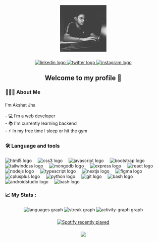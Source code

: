 <div align="center">
  <img height="150" src="https://github.com/AkshatJha21/AkshatJha21/blob/main/IMG_20230605_110603_0135%201.png"  />
</div>

###

<div align="center">
  <a href="www.linkedin.com/in/akshatjha21" target="_blank">
  <img src="https://raw.githubusercontent.com/maurodesouza/profile-readme-generator/master/src/assets/icons/social/linkedin/default.svg" width="37" height="25" alt="linkedin logo"  />
  </a>
  <a href="https://x.com/notakshatjha" target="_blank">
  <img src="https://raw.githubusercontent.com/maurodesouza/profile-readme-generator/master/src/assets/icons/social/twitter/default.svg" width="37" height="25" alt="twitter logo"  />
  </a>
  <a href="https://www.instagram.com/akshattjhaa/" target="_blank">
  <img src="https://raw.githubusercontent.com/maurodesouza/profile-readme-generator/master/src/assets/icons/social/instagram/default.svg" width="37" height="25" alt="instagram logo"  />
  </a>
</div>

###

<h2 align="center">Welcome to my profile 🤝</h2>

###

<h3 align="left">👨🏻‍💻  About Me</h3>

###

<p align="left">I'm Akshat Jha<br><br>- 💻 I’m a web developer<br>- 📚 I'm currently learning backend <br>- ⚡ In my free time I sleep or hit the gym</p>

###

<h3 align="left">🛠 Language and tools</h3>

###

<div align="left">
  <img src="https://cdn.jsdelivr.net/gh/devicons/devicon/icons/html5/html5-original.svg" height="40" alt="html5 logo"  />
  <img width="12" />
  <img src="https://cdn.jsdelivr.net/gh/devicons/devicon/icons/css3/css3-original.svg" height="40" alt="css3 logo"  />
  <img width="12" />
  <img src="https://cdn.jsdelivr.net/gh/devicons/devicon/icons/javascript/javascript-original.svg" height="40" alt="javascript logo"  />
  <img width="12" />
  <img src="https://cdn.jsdelivr.net/gh/devicons/devicon/icons/bootstrap/bootstrap-original.svg" height="40" alt="bootstrap logo"  />
  <img width="12" />
  <img src="https://cdn.jsdelivr.net/gh/devicons/devicon/icons/tailwindcss/tailwindcss-original-wordmark.svg" height="40" alt="tailwindcss logo"  />
  <img width="12" />
  <img src="https://cdn.jsdelivr.net/gh/devicons/devicon/icons/mongodb/mongodb-original.svg" height="40" alt="mongodb logo"  />
  <img width="12" />
  <img src="https://skillicons.dev/icons?i=express" height="40" alt="express logo"  />
  <img width="12" />
  <img src="https://cdn.jsdelivr.net/gh/devicons/devicon/icons/react/react-original.svg" height="40" alt="react logo"  />
  <img width="12" />
  <img src="https://cdn.jsdelivr.net/gh/devicons/devicon/icons/nodejs/nodejs-original.svg" height="40" alt="nodejs logo"  />
  <img width="12" />
  <img src="https://cdn.jsdelivr.net/gh/devicons/devicon/icons/typescript/typescript-original.svg" height="40" alt="typescript logo"  />
  <img width="12" />
  <img src="https://cdn.jsdelivr.net/gh/devicons/devicon/icons/nextjs/nextjs-original.svg" height="40" alt="nextjs logo"  />
  <img width="12" />
  <img src="https://cdn.jsdelivr.net/gh/devicons/devicon/icons/figma/figma-original.svg" height="40" alt="figma logo"  />
  <img width="12" />
  <img src="https://cdn.jsdelivr.net/gh/devicons/devicon/icons/cplusplus/cplusplus-original.svg" height="40" alt="cplusplus logo"  />
  <img width="12" />
  <img src="https://cdn.jsdelivr.net/gh/devicons/devicon/icons/python/python-original.svg" height="40" alt="python logo"  />
  <img width="12" />
  <img src="https://cdn.jsdelivr.net/gh/devicons/devicon/icons/git/git-original.svg" height="40" alt="git logo"  />
  <img width="12" />
  <img src="https://cdn.jsdelivr.net/gh/devicons/devicon/icons/bash/bash-original.svg" height="40" alt="bash logo"  />
  <img width="12" />
  <img src="https://cdn.jsdelivr.net/gh/devicons/devicon/icons/androidstudio/androidstudio-original.svg" height="40" alt="androidstudio logo"  />
  <img width="12" />
  <img src="https://cdn.jsdelivr.net/gh/devicons/devicon/icons/docker/dokcer-original.svg" height="40" alt="bash logo"  />
</div>

###

<h3 align="left">📈  My Stats :</h3>

###

<div align="center">
  <img src="https://github-readme-stats.vercel.app/api/top-langs?username=AkshatJha21&locale=en&hide_title=true&layout=compact&card_width=320&langs_count=5&theme=merko&hide_border=true&order=2" height="150" alt="languages graph"  />
  <img src="https://streak-stats.demolab.com?user=AkshatJha21&locale=en&mode=daily&theme=merko&hide_border=true&border_radius=5&order=3" height="220" alt="streak graph"  />
  <img src="https://github-readme-activity-graph.vercel.app/graph?username=AkshatJha21&theme=merko&hide_border=true&hide_title=true&area=true" height="150" alt="activity-graph graph"  />
</div>

###

<div align="center">
  <a href="https://open.spotify.com/user/sawhkgnt4rqiktssuy8toe1dk">
    <img src="https://spotify-recently-played-readme.vercel.app/api?user=sawhkgnt4rqiktssuy8toe1dk&count=3&unique=false" alt="Spotify recently played"  />
  </a>
</div>

###

<div align="center">
  <img src="https://profile-counter.glitch.me/AkshatJha21/count.svg?"  />
</div>

###
